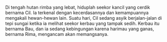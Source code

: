 Di tengah hutan rimba yang lebat, hiduplah seekor kancil yang cerdik bernama Cil. Ia terkenal dengan kecerdasannya dan kemampuannya mengakali hewan-hewan lain. Suatu hari, Cil sedang asyik berjalan-jalan di tepi sungai ketika ia melihat seekor kerbau yang tampak sedih. Kerbau itu bernama Bau, dan ia sedang kebingungan karena harimau yang ganas, bernama Rima, mengancam akan memangsanya.
